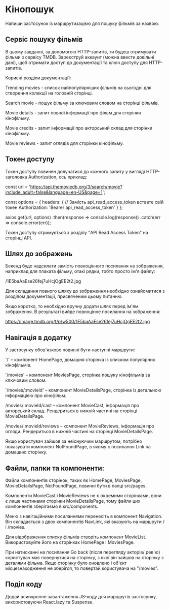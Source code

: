 # Кінопошук

Напиши застосунок із маршрутизацією для пошуку фільмів за назвою.

## Сервіс пошуку фільмів

В цьому завданні, за допомогою HTTP-запитів, ти будеш отримувати фільми з
сервісу TMDB. Зареєструй аккаунт (можна ввести довільні дані), щоб отримати
доступ до документації та ключ доступу для HTTP-запитів.

Корисні розділи документації:

Trending movies - список найпопулярніших фільмів на сьогодні для створення
колекції на головній сторінці.

Search movie - пошук фільму за ключовим словом на сторінці фільмів.

Movie details - запит повної інформації про фільм для сторінки кінофільму.

Movie credits - запит інформації про акторський склад для сторінки кінофільму.

Movie reviews - запит оглядів для сторінки кінофільму.

## Токен доступу

Токен доступу повинен долучатися до кожного запиту у вигляді HTTP-заголовка
Authorization, ось приклад:

const url =
'https://api.themoviedb.org/3/search/movie?include_adult=false&language=en-US&page=1';

const options = { headers: { // Замість api_read_access_token вставте свій токен
Authorization: 'Bearer api_read_access_token' } };

axios.get(url, options) .then(response => console.log(response)) .catch(err =>
console.error(err));

Токен доступу отримується з розділу "API Read Access Token" на сторінці API.

## Шлях до зображень

Бекенд буде надсилати замість повноцінного посилання на зображення, наприклад
для плаката фільму, отакі рядки, тобто просто ім'я файлу:

/1E5baAaEse26fej7uHcjOgEE2t2.jpg

Для складання повного шляху до зображення необхідно ознайомитися з розділом
документації, присвяченим цьому питанню.

Якщо коротко, то необхідно вручну додати шлях перед ім'ям зображення. В
результаті вийде повноцінне посилання на зображення:

https://image.tmdb.org/t/p/w500/1E5baAaEse26fej7uHcjOgEE2t2.jpg

## Навігація в додатку

У застосунку обов'язково повинні бути наступні маршрути:

'/' – компонент HomePage, домашня сторінка із списком популярних кінофільмів.

'/movies' – компонент MoviesPage, сторінка пошуку кінофільмів за ключовим
словом.

'/movies/:movieId' – компонент MovieDetailsPage, сторінка із детальною
інформацією про кінофільм.

/movies/:movieId/cast – компонент MovieCast, інформація про акторський склад.
Рендериться в нижній частині на сторінці MovieDetailsPage.

/movies/:movieId/reviews – компонент MovieReviews, інформація про огляди.
Рендериться в нижній частині на сторінці MovieDetailsPage.

Якщо користувач зайшов за неіснуючим маршрутом, потрібно показувати компонент
NotFoundPage, в якому є посилання Link на домашню сторінку.

## Файли, папки та компоненти:

Файли компонентів сторінок, таких як HomePage, MoviesPage, MovieDetailsPage,
NotFoundPage, повинні бути в папці src/pages.

Компоненти MovieCast і MovieReviews не є окремими сторінками, вони є лише
частинами сторінки MovieDetailsPage, тому файли цих компонентів зберігаємо в
src/components.

Меню з навігаційними посиланнями перенесіть в компонент Navigation. Він
складається з двох компонентів NavLink, які вказують на маршрути / і /movies.

Для відображення списку фільмів створіть компонент MovieList. Використовуйте
його на сторінках HomePage і MoviesPage.

При натисканні на посилання Go back (після перегляду акторів/ рев'ю) користувач
має повернутися на сторінку, з якої він зайшов на сторінку з деталями фільма.
Якщо сторінку було оновлено і об'єкт місцезнаходження не зберігся, то повертай
користувача на "/movies”.

## Поділ коду

Додай асинхронне завантаження JS-коду для маршрутів застосунку, використовуючи
React.lazy та Suspense.

